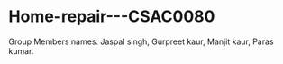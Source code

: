 # Home-repair---CSAC0080
Group Members names:
Jaspal singh, 
Gurpreet kaur,
Manjit kaur,
Paras kumar.
